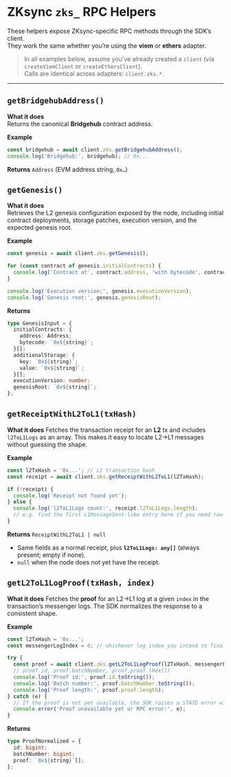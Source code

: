 # ZKsync `zks_` RPC Helpers

These helpers expose ZKsync-specific RPC methods through the SDK’s client.  
They work the same whether you’re using the **viem** or **ethers** adapter.

> In all examples below, assume you’ve already created a `client` (via `createViemClient` or `createEthersClient`).  
> Calls are identical across adapters: `client.zks.*`.

---

## `getBridgehubAddress()`

**What it does**  
Returns the canonical **Bridgehub** contract address.

**Example**

```ts
const bridgehub = await client.zks.getBridgehubAddress();
console.log('Bridgehub:', bridgehub); // 0x...
```

**Returns**
`Address` (EVM address string, `0x…`)

## `getGenesis()`

**What it does**  
Retrieves the L2 genesis configuration exposed by the node, including initial contract deployments, storage patches, execution version, and the expected genesis root.

**Example**

```ts
const genesis = await client.zks.getGenesis();

for (const contract of genesis.initialContracts) {
  console.log('Contract at', contract.address, 'with bytecode', contract.bytecode);
}

console.log('Execution version:', genesis.executionVersion);
console.log('Genesis root:', genesis.genesisRoot);
```

**Returns**

```ts
type GenesisInput = {
  initialContracts: {
    address: Address;
    bytecode: `0x${string}`;
  }[];
  additionalStorage: {
    key: `0x${string}`;
    value: `0x${string}`;
  }[];
  executionVersion: number;
  genesisRoot: `0x${string}`;
};
```

## `getReceiptWithL2ToL1(txHash)`

**What it does**
Fetches the transaction receipt for an **L2** tx and includes `l2ToL1Logs` as an array.
This makes it easy to locate L2→L1 messages without guessing the shape.

**Example**

```ts
const l2TxHash = '0x...'; // L2 transaction hash
const receipt = await client.zks.getReceiptWithL2ToL1(l2TxHash);

if (!receipt) {
  console.log('Receipt not found yet');
} else {
  console.log('l2ToL1Logs count:', receipt.l2ToL1Logs.length);
  // e.g. find the first L1MessageSent-like entry here if you need raw data
}
```

**Returns**
`ReceiptWithL2ToL1 | null`

- Same fields as a normal receipt, plus **`l2ToL1Logs: any[]`** (always present; empty if none).
- `null` when the node does not yet have the receipt.

## `getL2ToL1LogProof(txHash, index)`

**What it does**
Fetches the **proof** for an L2→L1 log at a given `index` in the transaction’s messenger logs.
The SDK normalizes the response to a consistent shape.

**Example**

```ts
const l2TxHash = '0x...';
const messengerLogIndex = 0; // whichever log index you intend to finalize

try {
  const proof = await client.zks.getL2ToL1LogProof(l2TxHash, messengerLogIndex);
  // proof.id, proof.batchNumber, proof.proof (Hex[])
  console.log('Proof id:', proof.id.toString());
  console.log('Batch number:', proof.batchNumber.toString());
  console.log('Proof length:', proof.proof.length);
} catch (e) {
  // If the proof is not yet available, the SDK raises a STATE error with a clear message.
  console.error('Proof unavailable yet or RPC error:', e);
}
```

**Returns**

```ts
type ProofNormalized = {
  id: bigint;
  batchNumber: bigint;
  proof: `0x${string}`[];
};
```
